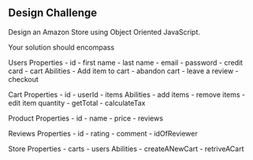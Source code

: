 ## Design Challenge 

Design an Amazon Store using Object Oriented JavaScript. 

Your solution should encompass

Users
    Properties
    - id
    - first name 
    - last name
    - email
    - password
    - credit card
    - cart
    Abilities
    - Add item to cart
    - abandon cart
    - leave a review
    - checkout

Cart
    Properties
    - id
    - userId
    - items
    Abilities
    - add items
    - remove items
    - edit item quantity
    - getTotal
    - calculateTax

Product
    Properties
    - id
    - name
    - price
    - reviews

Reviews
    Properties
    - id
    - rating
    - comment
    - idOfReviewer

Store
    Properties
    - carts
    - users
    Abilities
    - createANewCart
    - retriveACart
